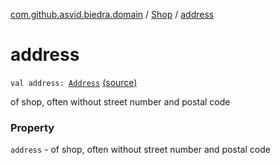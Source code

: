 [com.github.asvid.biedra.domain](../index.md) / [Shop](index.md) / [address](./address.md)

# address

`val address: `[`Address`](../-address/index.md) [(source)](https://github.com/asvid/GdzieTaBiedra/tree/master/domain/src/main/java/com/github/asvid/biedra/domain/Shop.kt#L14)

of shop, often without street number and postal code

### Property

`address` - of shop, often without street number and postal code